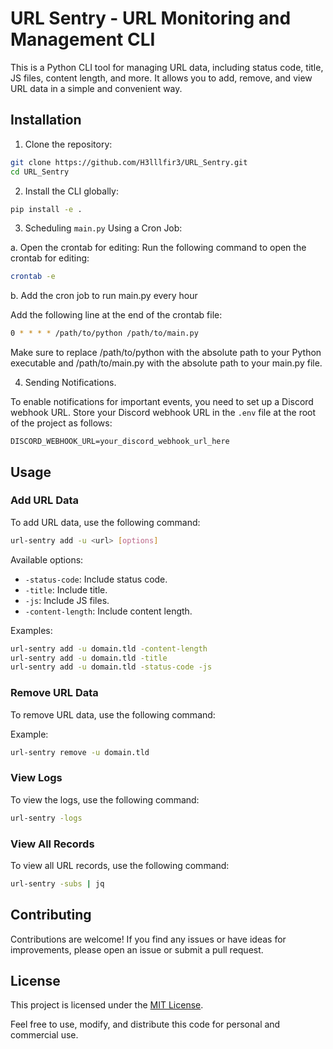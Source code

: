 # URL Sentry - URL Monitoring and Management CLI

This is a Python CLI tool for managing URL data, including status code, title, JS files, content length, and more. It allows you to add, remove, and view URL data in a simple and convenient way.

## Installation

1. Clone the repository:

```bash
git clone https://github.com/H3lllfir3/URL_Sentry.git
cd URL_Sentry
```

2. Install the CLI globally:

```bash
pip install -e .
```

3. Scheduling `main.py` Using a Cron Job:

a. Open the crontab for editing:
Run the following command to open the crontab for editing:

```bash
crontab -e
```
b. Add the cron job to run main.py every hour

Add the following line at the end of the crontab file:

```bash
0 * * * * /path/to/python /path/to/main.py
```
Make sure to replace /path/to/python with the absolute path to your Python executable and /path/to/main.py with the absolute path to your main.py file.

4. Sending Notifications.

To enable notifications for important events, you need to set up a Discord webhook URL. Store your Discord webhook URL in the `.env` file at the root of the project as follows:

```plaintext
DISCORD_WEBHOOK_URL=your_discord_webhook_url_here
```

## Usage

### Add URL Data

To add URL data, use the following command:

```bash
url-sentry add -u <url> [options]
```

Available options:
- `-status-code`: Include status code.
- `-title`: Include title.
- `-js`: Include JS files.
- `-content-length`: Include content length.

Examples:
```bash
url-sentry add -u domain.tld -content-length
url-sentry add -u domain.tld -title
url-sentry add -u domain.tld -status-code -js
```

### Remove URL Data

To remove URL data, use the following command:

Example:
```bash
url-sentry remove -u domain.tld
```

### View Logs

To view the logs, use the following command:

```bash
url-sentry -logs
```

### View All Records

To view all URL records, use the following command:

```bash
url-sentry -subs | jq
```


## Contributing

Contributions are welcome! If you find any issues or have ideas for improvements, please open an issue or submit a pull request.

## License

This project is licensed under the [MIT License](LICENSE).

Feel free to use, modify, and distribute this code for personal and commercial use.

